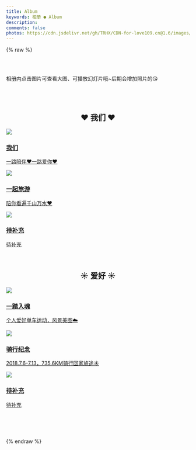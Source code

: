 ```yaml
---
title: Album
keywords: 相册 ● Album
description: 
comments: false
photos: https://cdn.jsdelivr.net/gh/TRHX/CDN-for-love109.cn@1.6/images/album/cover.webp
---
```

{% raw %}
<div class="notice" style="margin-top:60px">
    <i class="iconfont icon-notification"></i>
    <div class="notice-content">相册内点击图片可查看大图、可播放幻灯片哦~后期会增加照片的😘</div>
</div><br><br><br>

<h2 align="center">❤️ 我们 ❤️</h2>

<div class="top-feature-v2">
    <div class="the-feature square from_left_and_right">
      <a href="/album-us-1/" target="_self">
        <div class="img">
          <img src="https://cdn.jsdelivr.net/gh/TRHX/CDN-for-love109.cn@1.6/images/album-us-1/cover.webp">
        </div>
        <div class="info">
          <h3>我们</h3>
          <p>一路陪伴❤️一路爱你❤️</p>
        </div>
      </a>
    </div>
</div>
<div class="top-feature-v2">
    <div class="the-feature square from_left_and_right">
      <a href="/album-us-2/" target="_self">
        <div class="img">
          <img src="https://cdn.jsdelivr.net/gh/TRHX/CDN-for-love109.cn@1.6/images/album-us-2/cover.webp">
        </div>
        <div class="info">
          <h3>一起旅游</h3>
          <p>陪你看遍千山万水❤️</p>
        </div>
      </a>
    </div>
</div>
<div class="top-feature-v2">
    <div class="the-feature square from_left_and_right">
      <a href="/" target="_self">
        <div class="img">
          <img src="https://cdn.jsdelivr.net/gh/TRHX/CDN-for-love109.cn@1.9/images/startdash/2.webp">
        </div>
        <div class="info">
          <h3>待补充</h3>
          <p>待补充</p>
        </div>
      </a>
    </div>
</div>

<br><h2 align="center">☀️ 爱好 ☀️</h2>

<div class="top-feature-v2">
    <div class="the-feature square from_left_and_right">
      <a href="/album-hobby-1/" target="_self">
        <div class="img">
          <img src="https://cdn.jsdelivr.net/gh/TRHX/CDN-for-love109.cn@1.6/images/album-hobby-1/cover.webp">
        </div>
        <div class="info">
          <h3>一踏入魂</h3>
          <p>个人爱好单车运动，风景美图☁️</p>
        </div>
      </a>
    </div>
</div>
<div class="top-feature-v2">
    <div class="the-feature square from_left_and_right">
      <a href="/album-hobby-2/" target="_self">
        <div class="img">
          <img src="https://cdn.jsdelivr.net/gh/TRHX/CDN-for-love109.cn@1.6/images/album-hobby-2/cover.webp">
        </div>
        <div class="info">
          <h3>骑行纪念</h3>
          <p>2018.7.6-7.13，735.6KM骑行回家旅途☀️</p>
        </div>
      </a>
    </div>
</div>
<div class="top-feature-v2">
    <div class="the-feature square from_left_and_right">
      <a href="/" target="_self">
        <div class="img">
          <img src="https://cdn.jsdelivr.net/gh/TRHX/CDN-for-love109.cn@1.9/images/startdash/2.webp">
        </div>
        <div class="info">
          <h3>待补充</h3>
          <p>待补充</p>
        </div>
      </a>
    </div>
</div><br><br><br><br>
{% endraw %}